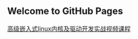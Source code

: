 ## Welcome to GitHub Pages

[高级嵌入式linux内核及驱动开发实战视频课程](https://agilearner.github.io/Practical-video-tutorial-on-advanced-embedded-linux-kernel-and-driver-development/)
